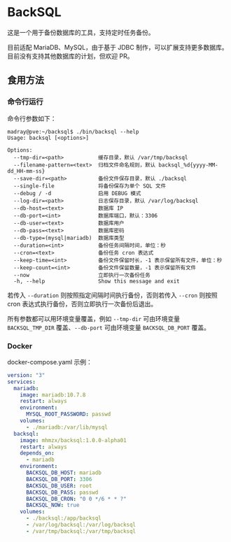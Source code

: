 # BackSQL

这是一个用于备份数据库的工具，支持定时任务备份。

目前适配 MariaDB、MySQL，由于基于 JDBC 制作，可以扩展支持更多数据库。目前没有支持其他数据库的计划，但欢迎 PR。

## 食用方法

### 命令行运行

命令行参数如下：

```shell
madray@pve:~/backsql$ ./bin/backsql --help
Usage: backsql [<options>]

Options:
  --tmp-dir=<path>           缓存目录，默认 /var/tmp/backsql
  --filename-pattern=<text>  归档文件命名规则，默认 backsql_%d{yyyy-MM-dd_HH-mm-ss}
  --save-dir=<path>          备份文件保存目录，默认 ./backsql
  --single-file              将备份保存为单个 SQL 文件
  --debug / -d               启用 DEBUG 模式
  --log-dir=<path>           日志保存目录，默认 /var/log/backsql
  --db-host=<text>           数据库 IP
  --db-port=<int>            数据库端口，默认：3306
  --db-user=<text>           数据库用户
  --db-pass=<text>           数据库密码
  --db-type=(mysql|mariadb)  数据库类型
  --duration=<int>           备份任务间隔时间，单位：秒
  --cron=<text>              备份任务 cron 表达式
  --keep-time=<int>          备份文件保留时长，-1 表示保留所有文件，单位：秒
  --keep-count=<int>         备份文件保留数量，-1 表示保留所有文件
  --now                      立即执行一次备份任务
  -h, --help                 Show this message and exit
```

若传入 `--duration` 则按照指定间隔时间执行备份，否则若传入 `--cron` 则按照 cron 表达式执行备份，否则立即执行一次备份后退出。

所有参数都可以用环境变量覆盖，例如 `--tmp-dir` 可由环境变量 `BACKSQL_TMP_DIR` 覆盖、`--db-port` 可由环境变量 `BACKSQL_DB_PORT` 覆盖。

### Docker

docker-compose.yaml 示例：

```yaml
version: "3"
services:
  mariadb:
    image: mariadb:10.7.8
    restart: always
    environment:
      MYSQL_ROOT_PASSWORD: passwd
    volumes:
      - ./mariadb:/var/lib/mysql
  backsql:
    image: mhmzx/backsql:1.0.0-alpha01
    restart: always
    depends_on:
      - mariadb
    environment:
      BACKSQL_DB_HOST: mariadb
      BACKSQL_DB_PORT: 3306
      BACKSQL_DB_USER: root
      BACKSQL_DB_PASS: passwd
      BACKSQL_DB_CRON: "0 0 */6 * * ?"
      BACKSQL_NOW: true
    volumes:
      - ./backsql:/app/backsql
      - /var/log/backsql:/var/log/backsql
      - /var/tmp/backsql:/var/tmp/backsql
```
